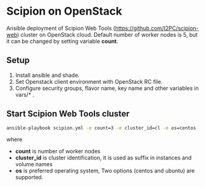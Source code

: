 # Scipion on OpenStack

Ansible deployment of Scipion Web Tools (https://github.com/I2PC/scipion-web) cluster on OpenStack cloud.
Default number of worker nodes is 5, but it can be changed by setting variable **count**.

## Setup
1. Install ansible and shade.
2. Set Openstack client environment with OpenStack RC file.
3. Configure security groups, flavor name, key name and other variables in vars/* .

## Start Scipion Web Tools cluster

```bash
ansible-playbook scipion.yml -e count=3 -e cluster_id=cl -e os=centos
```
where

* **count** is number of worker nodes
* **cluster_id** is cluster identification, it is used as suffix in instances and volume names
* **os** is preferred operating system, Two options (centos and ubuntu) are supported.
